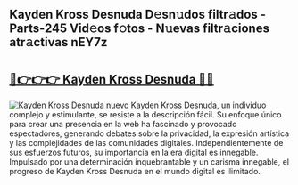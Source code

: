 ## Kayden Kross Desnuda D𝚎sn𝚞dos filtr𝚊dos - Parts-245 Vid𝚎os f𝚘tos - N𝚞evas filtr𝚊ciones atr𝚊ctivas nEY7z

# <h2><a href="http://mb60h7.tromn.icu/?c=Kayden+Kross+Desnuda">🔗👉👉👉 Kayden Kross Desnuda 🔗🔗</a></h2>

[![Kayden Kross Desnuda nuevo](https://i.imgur.com/pEAQMta.gif)](http://mb60h7.tromn.icu/?c=Kayden+Kross+Desnuda)
Kayden Kross Desnuda, un individuo complejo y estimulante, se resiste a la descripción fácil. Su enfoque único para crear una presencia en la web ha fascinado y provocado espectadores, generando debates sobre la privacidad, la expresión artística y las complejidades de las comunidades digitales. Independientemente de sus esfuerzos futuros, su importancia en la era digital es innegable. Impulsado por una determinación inquebrantable y un carisma innegable, el progreso de Kayden Kross Desnuda en el mundo digital es ilimitado.
